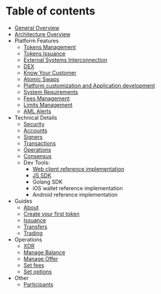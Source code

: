 # Table of contents

* [General Overview](README.md)
* [Architecture Overview](architecture.md)
* Platform Features
    * [Tokens Management](features/tokens_management.md)
    * [Tokens Issuance](features/tokens_issuance.md)
    * [External Systems Interconnection](features/exsys_connection.md)
    * [DEX](features/dex.md)
    * [Know Your Customer](features/kyc.md)
    * [Atomic Swaps](features/atomic_swaps.md)
    * [Platform customization and Application development](features/customization.md)
    * [System Requirements](features/sys_requirements.md)
    * [Fees Management](coming_soon.md)
    * [Limits Management](coming_soon.md)
    * [AML Alerts](features/aml_alerts.md)
* Technical Details
    * [Security](tech/security.md)
    * [Accounts](tech/accounts.md)
    * [Signers](tech/signers.md)
    * [Transactions](coming_soon.md)
    * [Operations](coming_soon.md)
    * [Consensus](coming_soon.md)
    * Dev Tools:
        * [Web client reference implementation](https://github.com/tokend/client-scaffold)
        * [JS SDK](https://github.com/tokend/js-sdk)
        * Golang SDK
        * iOS wallet reference implementation
        * Android reference implementation
* Guides
    * [About](guides/about.md)
    * [Create your first token](guides/create_token.md)
    * [Issuance](guides/issuance.md)
    * [Transfers](guides/transfer.md)
    * [Trading](guides/trading.md)
* Operations
    * [XDR](operations/xdr_enums.md)
    * [Manage Balance](operations/manage_balance.md)
    * [Manage Offer](operations/manage_offer.md)
    * [Set fees](operations/set_fees.md)
    * [Set options](operations/set_options.md)
* Other
    * [Participants](other/participants.md)
